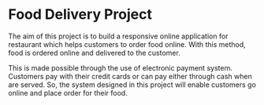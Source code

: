 # Food Delivery Project

The aim of this project is to build a responsive online application for restaurant which helps customers to order food online. With this method, food is ordered online and delivered to the customer. 

This is made possible through the use of electronic payment system. Customers pay with their credit cards or can pay either through cash when are served. So, the system designed in this project will enable customers go online and place order for their food. 
